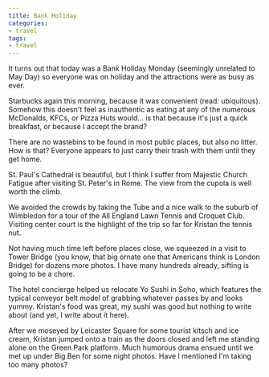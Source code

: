 ```yaml
---
title: Bank Holiday
categories:
- travel
tags:
- travel
---
```


It turns out that today was a Bank Holiday Monday (seemingly unrelated to May Day) so everyone was on holiday and the attractions were as busy as ever.

Starbucks again this morning, because it was convenient (read: ubiquitous).  Somehow this doesn't feel as inauthentic as eating at any of the numerous McDonalds, KFCs, or Pizza Huts would... is that because it's just a quick breakfast, or because I accept the brand?

There are no wastebins to be found in most public places, but also no litter.  How is that?  Everyone appears to just carry their trash with them until they get home.

St. Paul's Cathedral is beautiful, but I think I suffer from Majestic Church Fatigue after visiting St. Peter's in Rome.  The view from the cupola is well worth the climb.

We avoided the crowds by taking the Tube and a nice walk to the suburb of Wimbledon for a tour of the All England Lawn Tennis and Croquet Club.  Visiting center court is the highlight of the trip so far for Kristan the tennis nut.

Not having much time left before places close, we squeezed in a visit to Tower Bridge (you know, that big ornate one that Americans think is London Bridge) for dozens more photos.  I have many hundreds already, sifting is going to be a chore.

The hotel concierge helped us relocate Yo Sushi in Soho, which features the typical conveyor belt model of grabbing whatever passes by and looks yummy.  Kristan's food was great, my sushi was good but nothing to write about (and yet, I write about it here).

After we moseyed by Leicaster Square for some tourist kitsch and ice cream, Kristan jumped onto a train as the doors closed and left me standing alone on the Green Park platform.  Much humorous drama ensued until we met up under Big Ben for some night photos.  Have I mentioned I'm taking too many photos?
